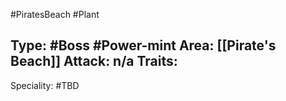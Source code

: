 #PiratesBeach #Plant 

Type: #Boss #Power-mint
Area: [[Pirate's Beach]]
Attack: n/a
Traits:
- 

Speciality: #TBD